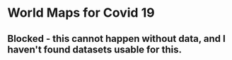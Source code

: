 # World Maps for Covid 19

## Blocked - this cannot happen without data, and I haven't found datasets usable for this.


